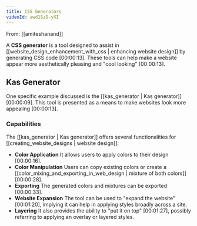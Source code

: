 ```yaml
---
title: CSS Generators
videoId: awd1SzD-yXI
---
```


From: [[amiteshanand]] <br/> 

A **CSS generator** is a tool designed to assist in [[website_design_enhancement_with_css | enhancing website design]] by generating CSS code <a class="yt-timestamp" data-t="00:00:13">[00:00:13]</a>. These tools can help make a website appear more aesthetically pleasing and "cool looking" <a class="yt-timestamp" data-t="00:00:13">[00:00:13]</a>.

## Kas Generator

One specific example discussed is the [[kas_generator | Kas generator]] <a class="yt-timestamp" data-t="00:00:09">[00:00:09]</a>. This tool is presented as a means to make websites look more appealing <a class="yt-timestamp" data-t="00:00:13">[00:00:13]</a>.

### Capabilities
The [[kas_generator | Kas generator]] offers several functionalities for [[creating_website_designs | website design]]:
*   **Color Application** It allows users to apply colors to their design <a class="yt-timestamp" data-t="00:00:16">[00:00:16]</a>.
*   **Color Manipulation** Users can copy existing colors or create a [[color_mixing_and_exporting_in_web_design | mixture of both colors]] <a class="yt-timestamp" data-t="00:00:28">[00:00:28]</a>.
*   **Exporting** The generated colors and mixtures can be exported <a class="yt-timestamp" data-t="00:00:33">[00:00:33]</a>.
*   **Website Expansion** The tool can be used to "expand the website" <a class="yt-timestamp" data-t="00:01:20">[00:01:20]</a>, implying it can help in applying styles broadly across a site.
*   **Layering** It also provides the ability to "put it on top" <a class="yt-timestamp" data-t="00:01:27">[00:01:27]</a>, possibly referring to applying an overlay or layered styles.